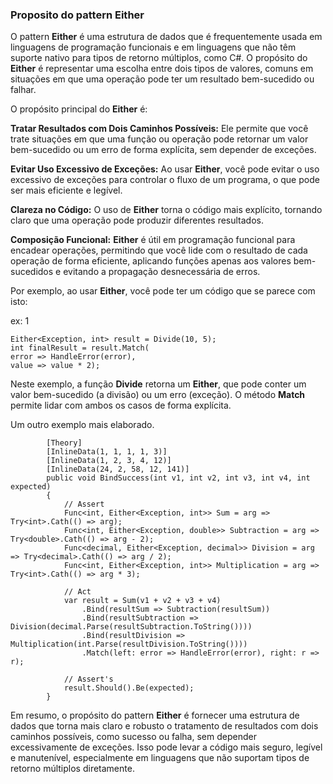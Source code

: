 ### Proposito do pattern Either

O pattern **Either** é uma estrutura de dados que é frequentemente usada em linguagens de programação funcionais e em linguagens que não têm suporte nativo para tipos de retorno múltiplos, como C#. O propósito do **Either** é representar uma escolha entre dois tipos de valores, comuns em situações em que uma operação pode ter um resultado bem-sucedido ou falhar.

O propósito principal do **Either** é:

**Tratar Resultados com Dois Caminhos Possíveis:** Ele permite que você trate situações em que uma função ou operação pode retornar um valor bem-sucedido ou um erro de forma explícita, sem depender de exceções.

**Evitar Uso Excessivo de Exceções:** Ao usar **Either**, você pode evitar o uso excessivo de exceções para controlar o fluxo de um programa, o que pode ser mais eficiente e legível.

**Clareza no Código:** O uso de **Either** torna o código mais explícito, tornando claro que uma operação pode produzir diferentes resultados.

**Composição Funcional:** **Either** é útil em programação funcional para encadear operações, permitindo que você lide com o resultado de cada operação de forma eficiente, aplicando funções apenas aos valores bem-sucedidos e evitando a propagação desnecessária de erros.

Por exemplo, ao usar **Either**, você pode ter um código que se parece com isto:

ex: 1
```plaintext
Either<Exception, int> result = Divide(10, 5);
int finalResult = result.Match(
error => HandleError(error),
value => value * 2);
```
Neste exemplo, a função **Divide** retorna um **Either**, que pode conter um valor bem-sucedido (a divisão) ou um erro (exceção). O método **Match** permite lidar com ambos os casos de forma explícita.

Um outro exemplo mais elaborado.
```plaintext
        [Theory]
        [InlineData(1, 1, 1, 1, 3)]
        [InlineData(1, 2, 3, 4, 12)]
        [InlineData(24, 2, 58, 12, 141)]
        public void BindSuccess(int v1, int v2, int v3, int v4, int expected)
        {
            // Assert
            Func<int, Either<Exception, int>> Sum = arg => Try<int>.Cath(() => arg);
            Func<int, Either<Exception, double>> Subtraction = arg => Try<double>.Cath(() => arg - 2);
            Func<decimal, Either<Exception, decimal>> Division = arg => Try<decimal>.Cath(() => arg / 2);
            Func<int, Either<Exception, int>> Multiplication = arg => Try<int>.Cath(() => arg * 3);
            
            // Act
            var result = Sum(v1 + v2 + v3 + v4)
                .Bind(resultSum => Subtraction(resultSum))
                .Bind(resultSubtraction => Division(decimal.Parse(resultSubtraction.ToString())))
                .Bind(resultDivision => Multiplication(int.Parse(resultDivision.ToString())))
                .Match(left: error => HandleError(error), right: r => r);
            
            // Assert's
            result.Should().Be(expected);
        }
```



Em resumo, o propósito do pattern **Either** é fornecer uma estrutura de dados que torna mais claro e robusto o tratamento de resultados com dois caminhos possíveis, como sucesso ou falha, sem depender excessivamente de exceções. Isso pode levar a código mais seguro, legível e manutenível, especialmente em linguagens que não suportam tipos de retorno múltiplos diretamente.